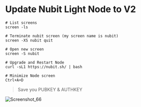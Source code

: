 # Update Nubit Light Node to V2

```console
# List screens
screen -ls

# Terminate nubit screen (my screen name is nubit)
screen -XS nubit quit

# Open new screen
screen -S nubit

# Upgrade and Restart Node
curl -sL1 https://nubit.sh/ | bash

# Minimize Node screen
Ctrl+A+D
```

> Save you PUBKEY & AUTHKEY

![Screenshot_66](https://github.com/0xmoei/nubit-testnet/assets/90371338/9e989e9c-4051-472d-9fe6-e7242ef63bdf)
